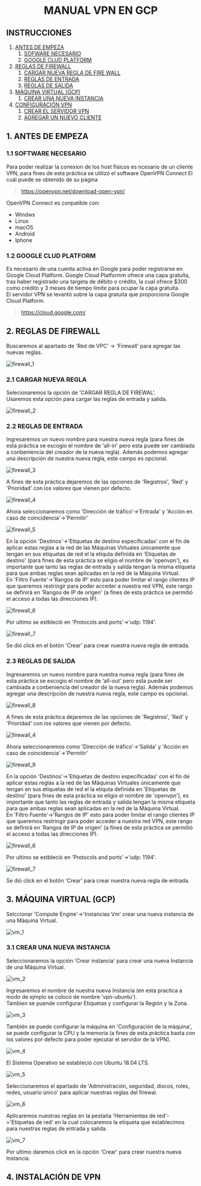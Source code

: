 # <center>  MANUAL VPN EN GCP </center>

## INSTRUCCIONES
<ol> 
    <li><a href="#info">ANTES DE EMPEZA
        <ol>
            <a href="#info1"><li>SOFWARE NECESARIO</li></a>
            <a href="#info2"><li>GOOGLE CLUD PLATFORM </li></a>
        </ol>
    <li><a href="#firewall"> REGLAS DE FIREWALL </a> 
        <ol>
            <a href="#firewall1"><li>CARGAR NUEVA REGLA DE FIRE WALL</li></a>
            <a href="#firewall2"><li>REGLAS DE ENTRADA </li></a>
            <a href="#firewall3"><li>REGLAS DE SALIDA </li></a>
        </ol>
    </li>
    <li><a href="#vm"> MÁQUINA VIRTUAL (GCP)</a> 
        <ol>
            <a href="#vm1"><li>CREAR UNA NUEVA INSTANCIA </li></a>
        </ol>
    </li>
    <li><a href="#vpn"> CONFIGURACIÓN VPN </a> 
        <ol>
            <a href="#vpn1"><li>CREAR EL SERVIDOR VPN</li></a>
            <a href="#vpn3"><li>AGREGAR UN NUEVO CLIENTE </li></a>
        </ol>
    </li>
</ol>



## <div id="info"> 1. ANTES DE EMPEZA </div>
### <div id="info1"> 1.1 SOFTWARE NECESARIO </div>
Para poder realizar la conexion de los host físicos es ncesario de un cliente VPN, para fines de esta práctica se utilizó el software OpenVPN Connect
El cuál puede se obtenido de su página  

> https://openvpn.net/download-open-vpn/

OpenVPN Connect es conpatible con:
- Windws
- Linux
- macOS
- Android
- Iphone

### <div id="info2"> 1.2 GOOGLE CLUD PLATFORM </div>
Es necesario de una cuenta activa en Google para poder registrarse en Google Cloud Platform. Google Cloud Platformm ofrece una capa gratuita, tras haber registrado una targeta de débito o crédito, la cual ofrece $300 como crédito y 3 meses de tiempo límite para ocupar la capa gratuita.  
El servidor VPN se levantó sobre la capa gratuita que proporciona Google Cloud Platform.  

> https://cloud.google.com/



## <div id="firewall"> 2. REGLAS DE FIREWALL </div>
Buscaremos al apartado de 'Red de VPC' -> 'Firewall' para agregar las nuevas reglas.

![firewall_1](./Imagenes/firewall/firewall_1.png)

### <div id="firewall1"> 2.1 CARGAR NUEVA REGLA</div>
Selecionaremos la opción de 'CARGAR REGLA DE FIREWAL'.  
Usaremos esta opción para cargar las reglas de entrada y salida.  

![firewall_2](./Imagenes/firewall/firewall_2.png)

### <div id="firewall2"> 2.2 REGLAS DE ENTRADA</div>
Ingresaremos un nuevo nombre para nuestra nueva regla (para fines de esta práctica se escogio el nombre de 'all-in' pero esta puede ser cambiada a conbeniencia del creador de la nueva regla). Además podemos agregar una descripción de nuestra nueva regla, este campo es opcional.  

![firewall_3](./Imagenes/firewall/firewall_3.png)

A fines de esta práctica dejaremos de las opciones de 'Registros', 'Red' y 'Prioridad' con los valores que vienen por defecto.  

![firewall_4](./Imagenes/firewall/firewall_4.png)

Ahora seleccionaremos como 'Dirección de tráfico'->'Entrada' y 'Acción en caso de coincidencia'->'Permitir'  

![firewall_5](./Imagenes/firewall/firewall_5.png)

En la opción 'Destinos'->'Etiquetas de destino especificadas' con el fin de aplicar estas reglas a la red de las Máquinas Virtuales únicamente que tengan en sus etiquetas de red el la etiquta definida en 'Etiquetas de destino' (para fines de esta práctica se eligio el nombre de 'openvpn'), es importante que tanto las reglas de entrada y salida tengan la misma etiqueta para que ambas reglas sean aplicadas en la red de la Máquina Virtual.  
En 'Filtro Fuente'->'Rangos de IP' esto para poder limitar el rango clientes IP que queremos restringir para poder acceder a nuestra red VPN, este rango se definirá en 'Rangos de IP de origen' (a fines de esta práctica se permitió el acceso a todas las direcciones IP).  

![firewall_6](./Imagenes/firewall/firewall_6.png)

Por ultimo se estbleció en 'Protocols and ports'->'udp: 1194'.  

![firewall_7](./Imagenes/firewall/firewall_7.png)

Se dió click en el botón 'Crear' para crear nuestra nueva regla de entrada.  

### <div id="firewall3"> 2.3 REGLAS DE SALIDA  </div>
Ingresaremos un nuevo nombre para nuestra nueva regla (para fines de esta práctica se escogio el nombre de 'all-out' pero esta puede ser cambiada a conbeniencia del creador de la nueva regla). Además podemos agregar una descripción de nuestra nueva regla, este campo es opcional.  

![firewall_8](./Imagenes/firewall/firewall_8.png)

A fines de esta práctica dejaremos de las opciones de 'Registros', 'Red' y 'Prioridad' con los valores que vienen por defecto.  

![firewall_4](./Imagenes/firewall/firewall_4.png)

Ahora seleccionaremos como 'Dirección de tráfico'->'Salida' y 'Acción en caso de coincidencia'->'Permitir'  

![firewall_9](./Imagenes/firewall/firewall_9.png)

En la opción 'Destinos'->'Etiquetas de destino especificadas' con el fin de aplicar estas reglas a la red de las Máquinas Virtuales únicamente que tengan en sus etiquetas de red el la etiquta definida en 'Etiquetas de destino' (para fines de esta práctica se eligio el nombre de 'openvpn'), es importante que tanto las reglas de entrada y salida tengan la misma etiqueta para que ambas reglas sean aplicadas en la red de la Máquina Virtual.  
En 'Filtro Fuente'->'Rangos de IP' esto para poder limitar el rango clientes IP que queremos restringir para poder acceder a nuestra red VPN, este rango se definirá en 'Rangos de IP de origen' (a fines de esta práctica se permitió el acceso a todas las direcciones IP).  

![firewall_6](./Imagenes/firewall/firewall_6.png)

Por ultimo se estbleció en 'Protocols and ports'->'udp: 1194'.  

![firewall_7](./Imagenes/firewall/firewall_7.png)

Se dió click en el botón 'Crear' para crear nuestra nueva regla de entrada. 

## <div id="vm"> 3. MÁQUINA VIRTUAL (GCP)  </div>

Selccionar 'Compute Engine'->'Instancias Vm' crear una nueva instancia de una Máquina Virtual.  

![vm_1](./Imagenes/vm/vm_1.png)

### <div id="vm1"> 3.1 CREAR UNA NUEVA INSTANCIA </div>

Seleccionaremos la opción 'Crear instancia' para crear una nueva Instancia de una Máquina Virtual.

![vm_2](./Imagenes/vm/vm_2.png)

Ingresaremos el nombre de nuestra nueva Instancia (en esta practica a modo de ejmplo se colocó de nombre 'vpn-ubuntu').  
Tambien se puende configurar Etiquetas y configurar la Región y la Zona.  

![vm_3](./Imagenes/vm/vm_3.png)


También se puede configurar la máquina en 'Configuración de la máquina', se puede configurar la CPU y la memoria (a fines de esta práctica basta con los valores por defecto para poder ejecutar el servidor de la VPN).  

![vm_4](./Imagenes/vm/vm_4.png)

El Sistema Operativo se estableció con Ubuntu 18.04 LTS.  

![vm_5](./Imagenes/vm/vm_5.png)

Seleccionaremos el apartado de 'Administración, seguridad, discos, roles, redes, usuario único' para aplicar nuestras reglas del firewal.  

![vm_6](./Imagenes/vm/vm_6.png)

Aplicaremos nuestras reglas en la pestaña 'Herramientas de red'->'Etiquetas de red' en la cual colocaremos la etiqueta que establecimos para nuestras reglas de entrada y salida.

![vm_7](./Imagenes/vm/vm_7.png)

Por ultimo daremos click en la opción 'Crear' para crear nuestra nueva Instancia.

## <div id="vpn"> 4. INSTALACIÓN DE VPN </div>
